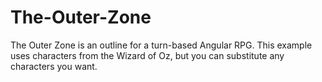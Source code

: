 # The-Outer-Zone

The Outer Zone is an outline for a turn-based Angular RPG. This example uses characters from the Wizard of Oz, but you can substitute any characters you want.
